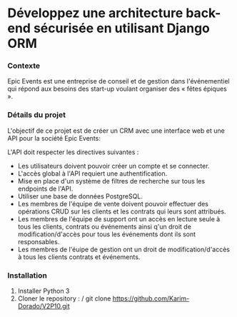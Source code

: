 # Développez une architecture back-end sécurisée en utilisant Django ORM

### Contexte
Epic Events est une entreprise de conseil et de gestion dans l'événementiel qui répond aux besoins des start-up voulant organiser des « fêtes épiques ».

### Détails du projet
L'objectif de ce projet est de créer un CRM avec une interface web et une API pour la société Epic Events:

L'API doit respecter les directives suivantes :
- Les utilisateurs doivent pouvoir créer un compte et se connecter.
- L'accès global à l'API requiert une authentification.
- Mise en place d'un système de filtres de recherche sur tous les endpoints de l'API.
- Utiliser une base de données PostgreSQL.
- Les membres de l'équipe de vente doivent pouvoir effectuer des opérations CRUD sur les clients et les contrats qui leurs sont attribués.
- Les membres de l'équipe de support ont un accès en lecture seule à tous les clients, contrats ou événements ainsi q'un droit de modification/d'accès pour tous les événements dont ils sont responsables.
- Les membres de l'éuipe de gestion ont un droit de modification/d'accès à tous les clients contrats et événements.

### Installation
1. Installer Python 3
2. Cloner le repository :
    / git clone https://github.com/Karim-Dorado/V2P10.git